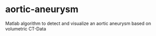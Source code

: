 aortic-aneurysm
===============

Matlab algorithm to detect and visualize an aortic aneurysm based on volumetric CT-Data
